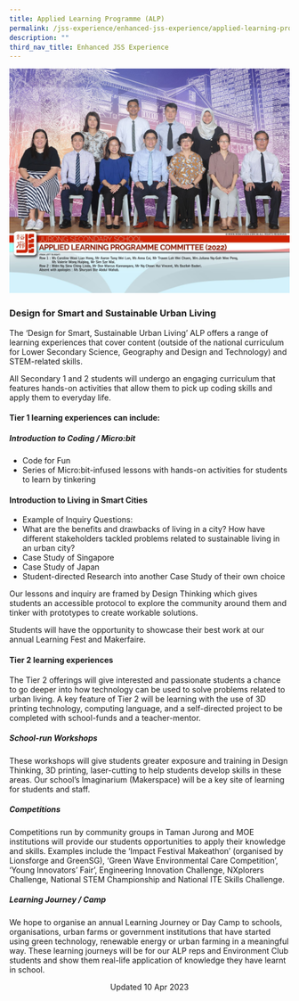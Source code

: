 ```yaml
---
title: Applied Learning Programme (ALP)
permalink: /jss-experience/enhanced-jss-experience/applied-learning-programme-alp/
description: ""
third_nav_title: Enhanced JSS Experience
---
```

![](/images/Applied%20Learning%20Programme%20Committee.jpg)

### Design for Smart and Sustainable Urban Living 

The ‘Design for Smart, Sustainable Urban Living’ ALP offers a range of learning experiences that cover content (outside of the national curriculum for Lower Secondary Science, Geography and Design and Technology) and STEM-related skills. <br>

All Secondary 1 and 2 students will undergo an engaging curriculum that features hands-on activities that allow them to pick up coding skills and apply them to everyday life. 

#### Tier 1 learning experiences can include: 

##### Introduction to Coding / Micro:bit <br>
* Code for Fun <br>
* Series of Micro:bit-infused lessons with hands-on activities for students to learn by tinkering

#### Introduction to Living in Smart Cities
* Example of Inquiry Questions: <br>
* What are the benefits and drawbacks of living in a city? How have different stakeholders tackled problems related to sustainable living in an urban city?   <br>
* Case Study of Singapore <br>
* Case Study of Japan <br>
* Student-directed Research into another Case Study of their own choice 

Our lessons and inquiry are framed by Design Thinking which gives students an accessible protocol to explore the community around them and tinker with prototypes to create workable solutions.

Students will have the opportunity to showcase their best work at our annual Learning Fest and Makerfaire.

#### Tier 2 learning experiences <br>
The Tier 2 offerings will give interested and passionate students a chance to go deeper into how technology can be used to solve problems related to urban living. A key feature of Tier 2 will be learning with the use of 3D printing technology, computing language, and a self-directed project to be completed with school-funds and a teacher-mentor.

##### School-run Workshops 
These workshops will give students greater exposure and training in Design Thinking, 3D printing, laser-cutting to help students develop skills in these areas. Our school’s Imaginarium (Makerspace) will be a key site of learning for students and staff.

##### Competitions
Competitions run by community groups in Taman Jurong and MOE institutions will provide our students opportunities to apply their knowledge and skills. Examples include the ‘Impact Festival Makeathon’ (organised by Lionsforge and GreenSG), ‘Green Wave Environmental Care Competition’, ‘Young Innovators’ Fair’, Engineering Innovation Challenge, NXplorers Challenge, National STEM Championship and National ITE Skills Challenge. 

##### Learning Journey / Camp
We hope to organise an annual Learning Journey or Day Camp to schools, organisations, urban farms or government institutions that have started using green technology, renewable energy or urban farming in a meaningful way. These learning journeys will be for our ALP reps and Environment Club students and show them real-life application of knowledge they have learnt in school.

<center> Updated 10 Apr 2023 </center>